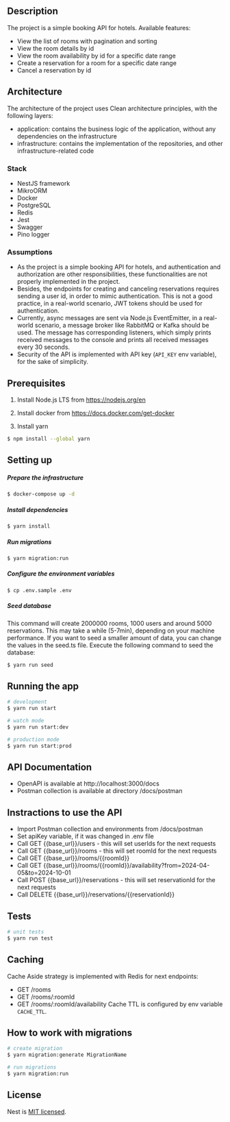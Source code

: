 ## Description
The project is a simple booking API for hotels. Available features:
- View the list of rooms with pagination and sorting
- View the room details by id
- View the room availability by id for a specific date range
- Create a reservation for a room for a specific date range
- Cancel a reservation by id

## Architecture
The architecture of the project uses Clean architecture principles, with the following layers:
- application: contains the business logic of the application, without any dependencies on the infrastructure
- infrastructure: contains the implementation of the repositories, and other infrastructure-related code

### Stack
- NestJS framework
- MikroORM
- Docker
- PostgreSQL
- Redis
- Jest
- Swagger
- Pino logger

### Assumptions
 - As the project is a simple booking API for hotels, and authentication and authorization are other responsibilities, these functionalities are not properly implemented in the project.
 - Besides, the endpoints for creating and canceling reservations requires sending a user id, in order to mimic authentication. This is not a good practice, in a real-world scenario, JWT tokens should be used for authentication.
 - Currently, async messages are sent via Node.js EventEmitter, in a real-world scenario, a message broker like RabbitMQ or Kafka should be used. The message has corresponding listeners, which simply prints received messages to the console and prints all received messages every 30 seconds.
 - Security of the API is implemented with API key (`API_KEY` env variable), for the sake of simplicity.

## Prerequisites
1. Install Node.js LTS from https://nodejs.org/en

2. Install docker from https://docs.docker.com/get-docker
  
3. Install yarn
```bash
$ npm install --global yarn
```

## Setting up
##### Prepare the infrastructure
```bash
$ docker-compose up -d
```
##### Install dependencies
```bash
$ yarn install
```
##### Run migrations
```bash
$ yarn migration:run
```
##### Configure the environment variables
```bash
$ cp .env.sample .env
```
##### Seed database
This command will create 2000000 rooms, 1000 users and around 5000 reservations. This may take a while (5-7min), depending on your machine performance.
If you want to seed a smaller amount of data, you can change the values in the seed.ts file.
Execute the following command to seed the database:
```bash
$ yarn run seed
```

## Running the app

```bash
# development
$ yarn run start

# watch mode
$ yarn run start:dev

# production mode
$ yarn run start:prod
```

## API Documentation
- OpenAPI is available at http://localhost:3000/docs
- Postman collection is available at directory /docs/postman

## Instractions to use the API
- Import Postman collection and environments from /docs/postman
- Set apiKey variable, if it was changed in .env file
- Call GET {{base_url}}/users - this will set userIds for the next requests
- Call GET {{base_url}}/rooms - this will set roomId for the next requests
- Call GET {{base_url}}/rooms/{{roomId}}
- Call GET {{base_url}}/rooms/{{roomId}}/availability?from=2024-04-05&to=2024-10-01
- Call POST {{base_url}}/reservations - this will set reservationId for the next requests
- Call DELETE {{base_url}}/reservations/{{reservationId}}

## Tests

```bash
# unit tests
$ yarn run test
```

## Caching
Cache Aside strategy is implemented with Redis for next endpoints:
- GET /rooms
- GET /rooms/:roomId
- GET /rooms/:roomId/availability
Cache TTL is configured by env variable `CACHE_TTL`.

## How to work with migrations
```bash
# create migration
$ yarn migration:generate MigrationName

# run migrations
$ yarn migration:run
```

## License

Nest is [MIT licensed](LICENSE).
